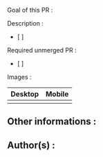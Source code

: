 Goal of this PR : 

Description :
- [ ]

Required unmerged PR :
- [ ]

Images :

| Desktop | Mobile |
| ------- | ------ |
|         |        |

Other informations :
- 

Author(s) :
- 
